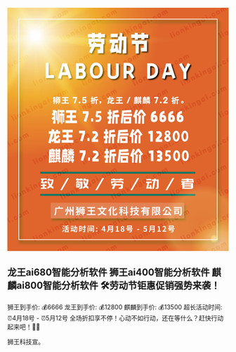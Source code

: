 ![](https://raw.githubusercontent.com/lionkingwin/51-promotion/main/202251promotion.jpg)

## 龙王ai680智能分析软件 狮王ai400智能分析软件 麒麟ai800智能分析软件 🛠劳动节钜惠促销强势来袭！
狮王到手价: 💰6666
龙王到手价: 💰12800
麒麟到手价: 💰13500
超长活动时间: 
⏰4月18号 - ⏰5月12号
全场折扣享不停！心动不如行动，还在等什么？赶快行动起来吧！🥳🥳

狮王科技宣。
